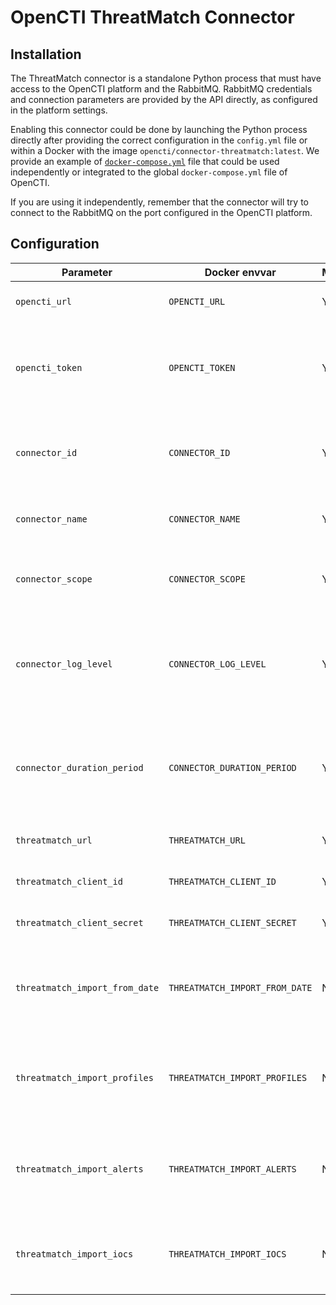 # OpenCTI ThreatMatch Connector

## Installation

The ThreatMatch connector is a standalone Python process that must have access to the OpenCTI platform and the RabbitMQ.
RabbitMQ credentials and connection parameters are provided by the API directly, as configured in the platform settings.

Enabling this connector could be done by launching the Python process directly after providing the correct configuration
in the `config.yml` file or within a Docker with the image `opencti/connector-threatmatch:latest`. We provide an example
of [`docker-compose.yml`](docker-compose.yml) file that could be used independently or integrated to the global
`docker-compose.yml` file of OpenCTI.

If you are using it independently, remember that the connector will try to connect to the RabbitMQ on the port
configured in the OpenCTI platform.

## Configuration

| Parameter                      | Docker envvar                  | Mandatory | Description                                                                                             |
|--------------------------------|--------------------------------|-----------|---------------------------------------------------------------------------------------------------------|
| `opencti_url`                  | `OPENCTI_URL`                  | Yes       | The URL of the OpenCTI platform.                                                                        |
| `opencti_token`                | `OPENCTI_TOKEN`                | Yes       | The default admin token configured in the OpenCTI platform parameters file.                             |
| `connector_id`                 | `CONNECTOR_ID`                 | Yes       | A valid arbitrary `UUIDv4` that must be unique for this connector.                                      |
| `connector_name`               | `CONNECTOR_NAME`               | Yes       | The name of the connector, can be just "ThreatMatch"                                                    |
| `connector_scope`              | `CONNECTOR_SCOPE`              | Yes       | Must be `threatmatch`, not used in this connector.                                                      |
| `connector_log_level`          | `CONNECTOR_LOG_LEVEL`          | Yes       | The log level for this connector, could be `debug`, `info`, `warn` or `error` (less verbose).           |
| `connector_duration_period`    | `CONNECTOR_DURATION_PERIOD`    | Yes       | The duration period in ISO 8601 format, e.g., `P1D` for one day. This is the period of time to process. |
| `threatmatch_url`              | `THREATMATCH_URL`              | Yes       | The ThreatMatch URL.                                                                                    |
| `threatmatch_client_id`        | `THREATMATCH_CLIENT_ID`        | Yes       | The ThreatMatch client ID.                                                                              |
| `threatmatch_client_secret`    | `THREATMATCH_CLIENT_SECRET`    | Yes       | The ThreatMatch client secret.                                                                          |
| `threatmatch_import_from_date` | `THREATMATCH_IMPORT_FROM_DATE` | No        | A date formatted `YYYY-MM-DD HH:MM` to import elements only from this date                              |
| `threatmatch_import_profiles`  | `THREATMATCH_IMPORT_PROFILES`  | No        | A boolean (`True` or `False`), import profiles collection from ThreatMatch.                             |
| `threatmatch_import_alerts`    | `THREATMATCH_IMPORT_ALERTS`    | No        | A boolean (`True` or `False`), import alerts collection from ThreatMatch.                               |
| `threatmatch_import_iocs`      | `THREATMATCH_IMPORT_IOCS`      | No        | A boolean (`True` or `False`), import iocs collection from ThreatMatch                                  |
